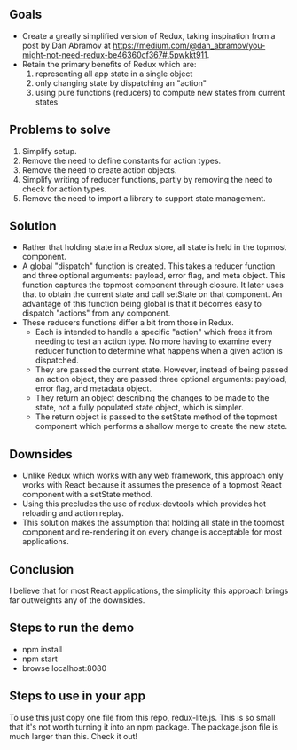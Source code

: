 ## Goals
* Create a greatly simplified version of Redux, taking inspiration from a post by Dan Abramov
  at https://medium.com/@dan_abramov/you-might-not-need-redux-be46360cf367#.5pwkkt911.
* Retain the primary benefits of Redux which are:
  1. representing all app state in a single object</li>
  1. only changing state by dispatching an "action"</li>
  1. using pure functions (reducers) to compute new states from current states</li>

## Problems to solve
1. Simplify setup.
1. Remove the need to define constants for action types.
1. Remove the need to create action objects.
1. Simplify writing of reducer functions, partly by removing the need to check for action types.
1. Remove the need to import a library to support state management.

## Solution
* Rather that holding state in a Redux store,
  all state is held in the topmost component.
* A global "dispatch" function is created.  This takes
  a reducer function and three optional arguments:
  payload, error flag, and meta object.
  This function captures the topmost component through closure.
  It later uses that to obtain the current state
  and call setState on that component.
  An advantage of this function being global is that
  it becomes easy to dispatch "actions" from any component.
* These reducers functions differ a bit from those in Redux.
  * Each is intended to handle a specific "action"
    which frees it from needing to test an action type.
    No more having to examine every reducer function to
    determine what happens when a given action is dispatched.
  * They are passed the current state.  However, instead of
    being passed an action object, they are passed three optional arguments:
    payload, error flag, and metadata object.
  * They return an object describing the changes to be made to the state,
    not a fully populated state object, which is simpler.
  * The return object is passed to the setState method of the topmost component
    which performs a shallow merge to create the new state.

## Downsides
* Unlike Redux which works with any web framework,
  this approach only works with React because it assumes
  the presence of a topmost React component with a setState method.
* Using this precludes the use of redux-devtools which provides
  hot reloading and action replay.
* This solution makes the assumption that holding all state
  in the topmost component and re-rendering it on every change
  is acceptable for most applications.

## Conclusion
I believe that for most React applications, the simplicity this approach brings
far outweights any of the downsides.

## Steps to run the demo
* npm install
* npm start
* browse localhost:8080

## Steps to use in your app
To use this just copy one file from this repo, redux-lite.js.
This is so small that it's not worth turning it into an npm package.
The package.json file is much larger than this.
Check it out!
